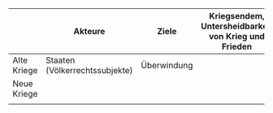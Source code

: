 |             | Akteure | Ziele | Kriegsendem, Untersheidbarkeit von Krieg und Frieden | Intensität | Finazierung | Kriegsrecht | Kriegsführung | vornehmliche Angriffsziele und Opfergruppen |
| ----------- | ------- | ----- | ---------------------------------------------------- | ---------- | ----------- | ----------- | ------------- | ------------------------------------------- |
| Alte Kriege | Staaten (Völkerrechtssubjekte)         |Überwindung        |                                                      |            |             |             |               |                                             |
| Neue Kriege |         |       |                                                      |            |             |             |               |                                             |
|             |         |       |                                                      |            |             |             |               |                                             |
